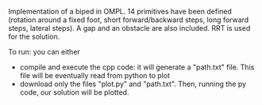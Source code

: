 Implementation of a biped in OMPL. 14 primitives have been defined (rotation around a fixed foot, short forward/backward steps, long forward steps, lateral steps).
A gap and an obstacle are also included.
RRT is used for the solution.

To run: you can either 
- compile and execute the cpp code: it will generate a "path.txt" file. This file will be eventually read from python to plot
- download only the files "plot.py" and "path.txt". Then, running the py code, our solution will be plotted.
